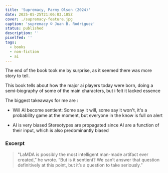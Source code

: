 ```yaml
---
title: 'Supremacy, Parmy Olson (2024)'
date: 2025-05-25T21:06:03.105Z
cover: ./supremacy-feature.jpg
caption: 'supremacy © Juan B. Rodriguez'
status: published
description: ''
pixelfed: ''
tags:
  - books
  - non-fiction
  - ai
---
```


The end of the book took me by surprise, as it seemed there was more story to tell.

This book tells about how the major ai players today were born, doing a semi-biography of some of the main characters, but i felt it lacked essence

The biggest takeaways for me are :

- Will AI become sentient:
  Some say it will, some say it won't, it's a probability game at the moment, but everyone in the know is full on alert

- AI is very biased
  Stereotypes are propagated since AI are a function of their input, which is also predominantly biased

### Excerpt

> "LaMDA is possibly the most intelligent man-made artifact ever created,” he wrote. “But is it sentient? We can’t answer that question definitively at this point, but it’s a question to take seriously.”

